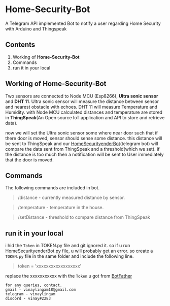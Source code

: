 # Home-Security-Bot
A Telegram API implemented Bot to notify a user regarding Home Security with Arduino and Thingspeak

## Contents
1. Working of **Home-Security-Bot**
2. Commands
3. run it in your local

## Working of Home-Security-Bot
Two sensors are connected to Node MCU (Esp8266), **Ultra sonic sensor** and **DHT 11**. Ultra sonic sensor will measure the distance between sensor and nearest obstacle with echoes. DHT 11 will measure Temperature and Humidity. with Node MCU calculated distances and temperature are stored in **ThingSpeak**(An Open source IoT application and API to store and retrieve data).

now we will set the Ultra sonic sensor some where near door such that if there door is moved, sensor should sense some distance. this distance will be sent to ThingSpeak and our [HomeSecurityenderBot](https://t.me/HomeSecurityenderBot)(telegram bot) will compare the data sent from ThingSpeak and a threshold(which we set). if the distance is too much then a notification will be sent to User immediately that the door is moved.

## Commands
The following commands are included in bot.
> /distance - currently measured distance by sensor.

> /temperature - temperature in the house.

> /setDistance - threshold to compare distance from ThingSpeak

## run it in your local
i hid the `Token` in TOKEN.py file and git ignored it. so if u run HomeSecurityenderBot.py file, u will probably get an error.
so create a `TOKEN.py` file in the same folder and include the following line.

> token = 'xxxxxxxxxxxxxxxxxx'

replace the xxxxxxxxxxx with the `Token` u got from [BotFather](https://t.me/BotFather)

```
for any queries, contact.
gmail - vinaylingam18@gmail.com
telegram - vinaylingam
discord - vinay#2283
```
